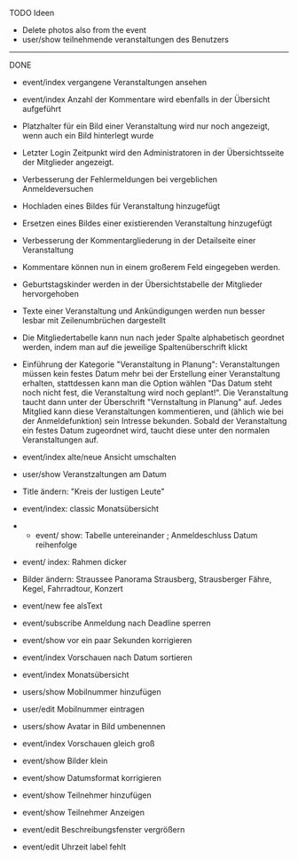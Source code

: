 
TODO Ideen 
* Delete photos also from the event
* user/show teilnehmende veranstaltungen des Benutzers
______________________________________________ 

DONE
* event/index vergangene Veranstaltungen ansehen
* event/index Anzahl der Kommentare wird ebenfalls in der Übersicht aufgeführt
* Platzhalter für ein Bild einer Veranstaltung wird nur noch angezeigt, wenn auch ein Bild hinterlegt wurde
* Letzter Login Zeitpunkt wird den Administratoren in der Übersichtsseite der Mitglieder angezeigt.
* Verbesserung der Fehlermeldungen bei vergeblichen Anmeldeversuchen
* Hochladen eines Bildes für Veranstaltung hinzugefügt
* Ersetzen eines Bildes einer existierenden Veranstaltung hinzugefügt
* Verbesserung der Kommentargliederung in der Detailseite einer Veranstaltung
* Kommentare können nun in einem großerem Feld eingegeben werden.
* Geburtstagskinder werden in der Übersichtstabelle der Mitglieder hervorgehoben
* Texte einer Veranstaltung und Ankündigungen  werden nun besser lesbar mit Zeilenumbrüchen dargestellt
* Die Mitgliedertabelle kann nun nach jeder Spalte alphabetisch geordnet werden, indem man auf die jeweilige Spaltenüberschrift klickt
* Einführung der Kategorie "Veranstaltung in Planung": Veranstaltungen müssen kein festes Datum mehr bei der Erstellung einer Veranstaltung erhalten,
  stattdessen kann man die Option wählen "Das Datum steht noch nicht fest, die Veranstaltung wird noch geplant!". Die Veranstaltung taucht dann 
  unter der Überschrift "Vernstaltung in Planung" auf. Jedes Mitglied kann diese Veranstaltungen kommentieren, und (ählich wie bei der Anmeldefunktion) sein Intresse bekunden.
  Sobald der Veranstaltung ein festes Datum zugeordnet wird, taucht diese unter den normalen Veranstaltungen auf.
* event/index alte/neue Ansicht umschalten
* user/show  Veranstzaltungen am Datum
* Title ändern: "Kreis der lustigen Leute"
* event/index: classic Monatsübersicht
* * event/ show: Tabelle untereinander ;  Anmeldeschluss Datum reihenfolge
* event/ index: Rahmen dicker
* Bilder ändern: Straussee Panorama Strausberg, Strausberger Fähre, Kegel, Fahrradtour, Konzert
* event/new     fee alsText
* event/subscribe Anmeldung nach Deadline sperren

* event/show vor ein paar Sekunden korrigieren
* event/index Vorschauen nach Datum sortieren
* event/index Monatsübersicht
* users/show Mobilnummer hinzufügen
* user/edit  Mobilnummer eintragen
* users/show Avatar in Bild umbenennen
* event/index Vorschauen gleich groß

* event/show Bilder klein
* event/show Datumsformat korrigieren
* event/show Teilnehmer hinzufügen 
* event/show Teilnehmer Anzeigen

* event/edit Beschreibungsfenster vergrößern
* event/edit Uhrzeit label fehlt